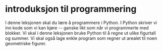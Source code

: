 # introduksjon til programmering

 I denne leksjonen skal du lære å programmere i Python. I Python skriver vi inn kode som vi kan kjøre -- ganske likt som når vi programmerte med blokker. Vi skal i denne leksjonen bruke Python til å regne ut ulike figurtall og summer. Vi skal også lage enkle program som regner ut arealet til noen geometriske figurer.